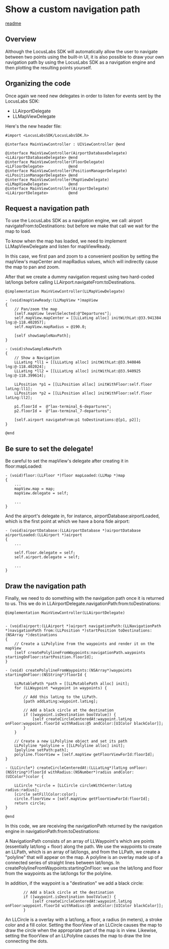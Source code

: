 # Show a custom navigation path #

[readme](readme.md)

## Overview ##

Although the LocusLabs SDK will automatically allow the user to navigate between two points using
the built-in UI, it is also possible to draw your own navigation path by using the LocusLabs SDK 
as a navigation engine and then plotting the resulting points yourself.

## Organizing the code ##

Once again we need new delegates in order to listen for events sent by the LocusLabs SDK: 

- LLAirportDelegate
- LLMapViewDelegate

Here's the new header file:

    #import <LocusLabsSDK/LocusLabsSDK.h>

    @interface MainViewController : UIViewController @end

    @interface MainViewController(AirportDatabaseDelegate) <LLAirportDatabaseDelegate> @end
    @interface MainViewController(FloorDelegate)           <LLFloorDelegate>           @end
    @interface MainViewController(PositionManagerDelegate) <LLPositionManagerDelegate> @end
    @interface MainViewController(MapViewDelegate)         <LLMapViewDelegate>         @end
    @interface MainViewController(AirportDelegate)         <LLAirportDelegate>         @end

## Request a navigation path ##

To use the LocusLabs SDK as a navigation engine, we call: airport navigateFrom:toDestinations:
but before we make that call we wait for the map to load. 

To know when the map has loaded, we need to implement LLMapViewDelegate and listen for mapViewReady.

In this case, we first pan and zoom to a convenient position by setting the mapView's mapCenter
and mapRadius values, which will indirectly cause the map to pan and zoom.

After that we create a dummy navigation request using two hard-coded lat/longs before calling
LLAirport.navigateFrom:toDestinations. 
    

    @implementation MainViewController(LLMapViewDelegate)

    - (void)mapViewReady:(LLMapView *)mapView
    {
        // Pan/zoom the map
        [self.mapView levelSelected:@"Departures"];
        self.mapView.mapCenter = [[LLLatLng alloc] initWithLat:@33.941384 lng:@-118.402057];
        self.mapView.mapRadius = @190.0;

        [self showSampleNavPath];
    }

    - (void)showSampleNavPath
    {
        // Show a Navigation
        LLLatLng *ll1 = [[LLLatLng alloc] initWithLat:@33.940846 lng:@-118.402024];
        LLLatLng *ll2 = [[LLLatLng alloc] initWithLat:@33.940925 lng:@-118.399614];

        LLPosition *p1 = [[LLPosition alloc] initWithFloor:self.floor latLng:ll1];
        LLPosition *p2 = [[LLPosition alloc] initWithFloor:self.floor latLng:ll2];

        p1.floorId =  @"lax-terminal_6-departures";
        p2.floorId =  @"lax-terminal_7-departures";

        [self.airport navigateFrom:p1 toDestinations:@[p1, p2]]; 
    }

    @end

## Be sure to set the delegate! ##

Be careful to set the mapView's delegate after creating it in floor:mapLoaded:

    - (void)floor:(LLFloor *)floor mapLoaded:(LLMap *)map
    {
        ...
        mapView.map = map;
        mapView.delegate = self;

        ...
    }

And the airport's delegate in, for instance, airportDatabase:airportLoaded, which is the first point
at which we have a bona fide airport:

    - (void)airportDatabase:(LLAirportDatabase *)airportDatabase airportLoaded:(LLAirport *)airport
    {
        ...

        self.floor.delegate = self;
        self.airport.delegate = self;

        ...
    }


## Draw the navigation path ##

Finally, we need to do something with the navigation path once it is returned to us. This we
do in LLAirportDelegate.navigationPath:from:toDestinations:

    @implementation MainViewController(LLAirportDelegate)


    - (void)airport:(LLAirport *)airport navigationPath:(LLNavigationPath *)navigationPath from:(LLPosition *)startPosition toDestinations:(NSArray *)destinations
    {
        // Create a LLPolyline from the waypoints and render it on the mapView
        [self createPolylineFromWaypoints:navigationPath.waypoints startingOnFloor:startPosition.floorId];
    }

    - (void) createPolylineFromWaypoints:(NSArray*)waypoints startingOnFloor:(NSString*)floorId {

        LLMutablePath *path = [[LLMutablePath alloc] init];
        for (LLWaypoint *waypoint in waypoints) {

            // Add this latLng to the LLPath.
            [path addLatLng:waypoint.latLng];

            // Add a black circle at the destination
            if ([waypoint.isDestination boolValue]) {
                [self createCircleCenteredAt:waypoint.latLng onFloor:waypoint.floorId withRadius:@5 andColor:[UIColor blackColor]];
            }
        }

        // Create a new LLPolyline object and set its path
        LLPolyline *polyline = [[LLPolyline alloc] init];
        [polyline setPath:path];
        polyline.floorView = [self.mapView getFloorViewForId:floorId];
    }

    - (LLCircle*) createCircleCenteredAt:(LLLatLng*)latLng onFloor:(NSString*)floorId withRadius:(NSNumber*)radius andColor:(UIColor*)color {

        LLCircle *circle = [LLCircle circleWithCenter:latLng radius:radius];
        [circle setFillColor:color];
        circle.floorView = [self.mapView getFloorViewForId:floorId];
        return circle;
    }

    @end


In this code, we are receiving the navigationPath returned by the navigation engine in navigationPath:from:toDestinations:

A NavigationPath consists of an array of LLWaypoint's which are points (essentially lat/long + floor) along the path. 
We use the waypoints to create an LLPath, which is an array of lat/longs, and from the LLPath, we create a "polyline" 
that will appear on the map. A polyline is an overlay made up of a connected series of straight lines between lat/longs. 
In createPolylineFromWaypoints:startingOnFloor: we use the lat/long and floor from the waypoints as the lat/longs for the polyline.

In addition, if the waypoint is a "destination" we add a black circle:

            // Add a black circle at the destination
            if ([waypoint.isDestination boolValue]) {
                [self createCircleCenteredAt:waypoint.latLng onFloor:waypoint.floorId withRadius:@5 andColor:[UIColor blackColor]];
            }

An LLCircle is a overlay with a lat/long, a floor, a radius (in meters), a stroke color and a fill color. Setting the 
floorView of an LLCircle causes the map to draw the circle when the appropriate part of the map is in view.  Likewise, 
setting the floorView of an LLPolyline causes the map to draw the line connecting the dots.










